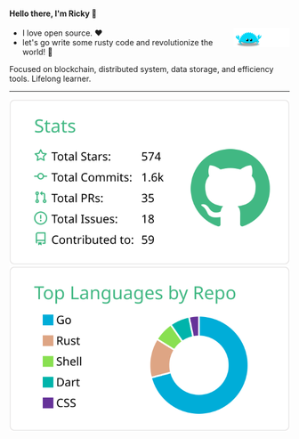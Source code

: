 <h4>Hello there, I'm Ricky 👋</h4>

<a href="https://github.com">
    <img src="https://github.com/Doraemonkeys/Doraemonkeys/blob/main/assets/ferris-go2.gif" align="right" width="20%" />
</a>


<ul>
    <li>I love open source. ❤️</li>
    <li> let's go write some rusty code and revolutionize the world! 🚀</li>
</ul>

 <p>Focused on blockchain, distributed system, data storage, and efficiency tools. Lifelong learner.</p>

---

[![](https://raw.githubusercontent.com/Doraemonkeys/Doraemonkeys/main/profile-summary-card-output/vue/3-stats.svg)](https://github.com/vn7n24fzkq/github-profile-summary-cards) 
[![](https://raw.githubusercontent.com/Doraemonkeys/Doraemonkeys/main/profile-summary-card-output/vue/1-repos-per-language.svg)](https://github.com/Doraemonkeys?tab=repositories)
